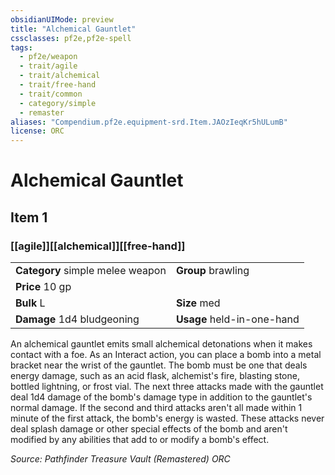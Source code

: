 ```yaml
---
obsidianUIMode: preview
title: "Alchemical Gauntlet"
cssclasses: pf2e,pf2e-spell
tags:
  - pf2e/weapon
  - trait/agile
  - trait/alchemical
  - trait/free-hand
  - trait/common
  - category/simple
  - remaster
aliases: "Compendium.pf2e.equipment-srd.Item.JAOzIeqKr5hULumB"
license: ORC
---
```

# Alchemical Gauntlet
## Item 1
### [[agile]][[alchemical]][[free-hand]]

|  |  |
| -- | -- |
| **Category** simple melee weapon | **Group** brawling |
| **Price** 10 gp |  |
| **Bulk** L | **Size** med |
| **Damage** 1d4 bludgeoning  | **Usage** held-in-one-hand |



An alchemical gauntlet emits small alchemical detonations when it makes contact with a foe. As an Interact action, you can place a bomb into a metal bracket near the wrist of the gauntlet. The bomb must be one that deals energy damage, such as an acid flask, alchemist's fire, blasting stone, bottled lightning, or frost vial. The next three attacks made with the gauntlet deal 1d4 damage of the bomb's damage type in addition to the gauntlet's normal damage. If the second and third attacks aren't all made within 1 minute of the first attack, the bomb's energy is wasted. These attacks never deal splash damage or other special effects of the bomb and aren't modified by any abilities that add to or modify a bomb's effect.

*Source: Pathfinder Treasure Vault (Remastered)*
*ORC*